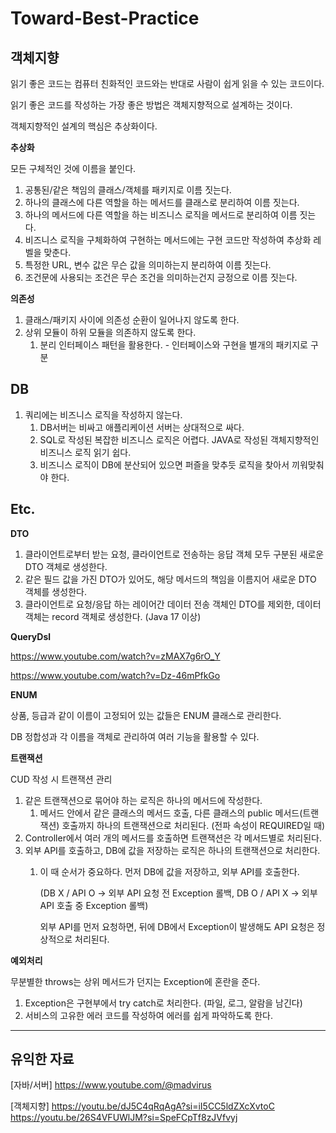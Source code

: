 # Toward-Best-Practice
## 객체지향

읽기 좋은 코드는 컴퓨터 친화적인 코드와는 반대로 사람이 쉽게 읽을 수 있는 코드이다.

읽기 좋은 코드를 작성하는 가장 좋은 방법은 객체지향적으로 설계하는 것이다.

객체지향적인 설계의 핵심은 추상화이다.

**추상화**

모든 구체적인 것에 이름을 붙인다.

1. 공통된/같은 책임의 클래스/객체를 패키지로 이름 짓는다.
2. 하나의 클래스에 다른 역할을 하는 메서드를 클래스로 분리하여 이름 짓는다.
3. 하나의 메서드에 다른 역할을 하는 비즈니스 로직을 메서드로 분리하여 이름 짓는다.
4. 비즈니스 로직을 구체화하여 구현하는 메서드에는 구현 코드만 작성하여 추상화 레벨을 맞춘다.
5. 특정한 URL, 변수 값은 무슨 값을 의미하는지 분리하여 이름 짓는다.
6. 조건문에 사용되는 조건은 무슨 조건을 의미하는건지 긍정으로 이름 짓는다.

**의존성**

1. 클래스/패키지 사이에 의존성 순환이 일어나지 않도록 한다.
2. 상위 모듈이 하위 모듈을 의존하지 않도록 한다.
    1. 분리 인터페이스 패턴을 활용한다. - 인터페이스와 구현을 별개의 패키지로 구분

## **DB**

1. 쿼리에는 비즈니스 로직을 작성하지 않는다.
    1. DB서버는 비싸고 애플리케이션 서버는 상대적으로 싸다.
    2. SQL로 작성된 복잡한 비즈니스 로직은 어렵다. JAVA로 작성된 객체지향적인 비즈니스 로직 읽기 쉽다.
    3. 비즈니스 로직이 DB에 분산되어 있으면 퍼즐을 맞추듯 로직을 찾아서 끼워맞춰야 한다.

## Etc.

**DTO**

1. 클라이언트로부터 받는 요청, 클라이언트로 전송하는 응답 객체 모두 구분된 새로운 DTO 객체로 생성한다.
2. 같은 필드 값을 가진 DTO가 있어도, 해당 메서드의 책임을 이름지어 새로운 DTO 객체를 생성한다.
3. 클라이언트로 요청/응답 하는 레이어간 데이터 전송 객체인 DTO를 제외한, 데이터 객체는 record 객체로 생성한다. (Java 17 이상)

**QueryDsl**

https://www.youtube.com/watch?v=zMAX7g6rO_Y

https://www.youtube.com/watch?v=Dz-46mPfkGo

**ENUM**

상품, 등급과 같이 이름이 고정되어 있는 값들은 ENUM 클래스로 관리한다.

DB 정합성과 각 이름을 객체로 관리하여 여러 기능을 활용할 수 있다.

**트랜잭션**

CUD 작성 시 트랜잭션 관리

1. 같은 트랜잭션으로 묶어야 하는 로직은 하나의 메서드에 작성한다.
    1. 메서드 안에서 같은 클래스의 메서드 호출, 다른 클래스의 public 메서드(트랜잭션) 호출까지 하나의 트랜잭션으로 처리된다. (전파 속성이 REQUIRED일 때)
2. Controller에서 여러 개의 메서드를 호출하면 트랜잭션은 각 메서드별로 처리된다.
3. 외부 API를 호출하고, DB에 값을 저장하는 로직은 하나의 트랜잭션으로 처리한다.
    1. 이 때 순서가 중요하다. 먼저 DB에 값을 저장하고, 외부 API를 호출한다.
        
        (DB X / API O → 외부 API 요청 전 Exception 롤백, DB O / API X → 외부 API 호출 중 Exception 롤백)
        
        외부 API를 먼저 요청하면, 뒤에 DB에서 Exception이 발생해도 API 요청은 정상적으로 처리된다.
        

**예외처리**

무분별한 throws는 상위 메서드가 던지는 Exception에 혼란을 준다.

1. Exception은 구현부에서 try catch로 처리한다. (파일, 로그, 알람을 남긴다)
2. 서비스의 고유한 에러 코드를 작성하여 에러를 쉽게 파악하도록 한다.

---

## 유익한 자료

[자바/서버]
https://www.youtube.com/@madvirus

[객체지향]
https://youtu.be/dJ5C4qRqAgA?si=iI5CC5ldZXcXvtoC
https://youtu.be/26S4VFUWlJM?si=SpeFCpTf8zJVfvyj
